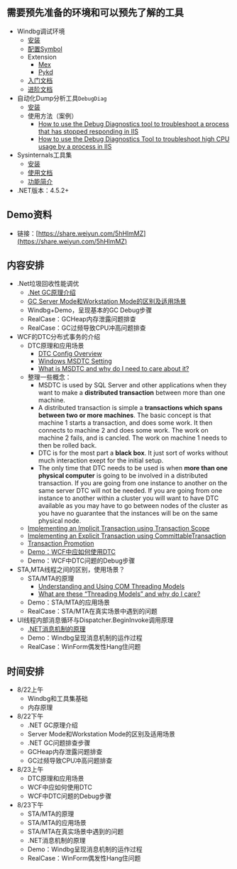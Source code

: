 ## 需要预先准备的环境和可以预先了解的工具
- Windbg调试环境
	- [安装](https://docs.microsoft.com/en-us/windows-hardware/drivers/debugger/debugger-download-tools)
	- [配置Symbol](https://docs.microsoft.com/en-us/windows-hardware/drivers/debugger/symbol-path)
	- Extension
		- [Mex](https://www.microsoft.com/en-us/download/details.aspx?id=53304)
		- [Pykd](https://github.com/wu-wenxiang/Tool-Windbg-Pykd-Scripts)
	- [入门文档](https://docs.microsoft.com/en-us/windows-hardware/drivers/debugger/getting-started-with-windbg)
	- [进阶文档](https://docs.microsoft.com/en-us/windows-hardware/drivers/debugger/debugging-using-windbg)
- 自动化Dump分析工具`DebugDiag`
	- [安装](https://www.microsoft.com/en-us/download/details.aspx?id=49924)
	- 使用方法（案例）
		- [How to use the Debug Diagnostics tool to troubleshoot a process that has stopped responding in IIS](https://support.microsoft.com/en-us/help/919792/how-to-use-the-debug-diagnostics-tool-to-troubleshoot-a-process-that-h)
		- [How to use the Debug Diagnostics Tool to troubleshoot high CPU usage by a process in IIS](https://support.microsoft.com/en-us/help/919791/how-to-use-the-debug-diagnostics-tool-to-troubleshoot-high-cpu-usage-b)
- Sysinternals工具集
	- [安装](https://docs.microsoft.com/en-us/sysinternals/downloads/sysinternals-suite)
	- [使用文档](https://docs.microsoft.com/en-us/sysinternals/learn/troubleshooting-book)
	- [功能简介](http://blog.wuwenxiang.net/Windows-Sysinternals)
- .NET版本：4.5.2+

## Demo资料
- 链接：[https://share.weiyun.com/5hHlmMZ](https://share.weiyun.com/5hHlmMZ)

## 内容安排
- .Net垃圾回收性能调优
	- [.Net GC原理介绍](https://docs.microsoft.com/en-us/dotnet/standard/garbage-collection/)
	- [GC Server Mode和Workstation Mode的区别及适用场景](https://blogs.msdn.microsoft.com/seteplia/2017/01/05/understanding-different-gc-modes-with-concurrency-visualizer/)
	- Windbg+Demo，呈现基本的GC Debug步骤
	- RealCase：GCHeap内存泄露问题排查
	- RealCase：GC过频导致CPU冲高问题排查
- WCF的DTC分布式事务的介绍
	- DTC原理和应用场景
		- [DTC Config Overview](https://docs.microsoft.com/en-us/previous-versions/windows/desktop/ms680182(v=vs.85))
		- [Windows MSDTC Setting](https://dotblogs.com.tw/echo/2017/08/24/windows_msdtc_setting)
		- [What is MSDTC and why do I need to care about it?](https://blogs.msdn.microsoft.com/florinlazar/2004/03/04/what-is-msdtc-and-why-do-i-need-to-care-about-it/)
	- 整理一些概念：
		- MSDTC is used by SQL Server and other applications when they want to make a **distributed transaction** between more than one machine.
		- A distributed transaction is simple a **transactions which spans between two or more machines**. The basic concept is that machine 1 starts a transaction, and does some work. It then connects to machine 2 and does some work. The work on machine 2 fails, and is cancled.  The work on machine 1 needs to then be rolled back.
		- DTC is for the most part a **black box**. It just sort of works without much interaction exept for the initial setup.
		- The only time that DTC needs to be used is when **more than one physical computer** is going to be involved in a distributed transaction. If you are going from one instance to another on the same server DTC will not be needed. If you are going from one instance to another within a cluster you will want to have DTC available as you may have to go between nodes of the cluster as you have no guarantee that the instances will be on the same physical node.
	- [Implementing an Implicit Transaction using Transaction Scope](https://docs.microsoft.com/en-us/dotnet/framework/data/transactions/implementing-an-implicit-transaction-using-transaction-scope)
	- [Implementing an Explicit Transaction using CommittableTransaction](https://docs.microsoft.com/en-us/dotnet/framework/data/transactions/implementing-an-explicit-transaction-using-committabletransaction)
	- [Transaction Promotion](https://docs.microsoft.com/en-us/sql/relational-databases/clr-integration-data-access-transactions/transaction-promotion?view=sql-server-2017)
	- [Demo：WCF中应如何使用DTC](https://docs.microsoft.com/en-us/dotnet/framework/wcf/samples/ws-transaction-flow)
	- Demo：WCF中DTC问题的Debug步骤
- STA,MTA线程之间的区别，使用场景？
	- STA/MTA的原理
		- [Understanding and Using COM Threading Models](https://msdn.microsoft.com/en-us/library/ms809971.aspx)
		- [What are these “Threading Models” and why do I care?](https://blogs.msdn.microsoft.com/larryosterman/2004/04/28/what-are-these-threading-models-and-why-do-i-care/)
	- Demo：STA/MTA的应用场景
	- RealCase：STA/MTA在真实场景中遇到的问题
- UI线程内部消息循环与Dispatcher.BeginInvoke调用原理
	- [.NET消息机制的原理](https://docs.microsoft.com/en-us/dotnet/framework/wpf/advanced/threading-model)
	- Demo：Windbg呈现消息机制的运作过程
	- RealCase：WinForm偶发性Hang住问题

## 时间安排
- 8/22上午
	- Windbg和工具集基础
	- 内存原理
- 8/22下午
	- .NET GC原理介绍
	- Server Mode和Workstation Mode的区别及适用场景
	- .NET GC问题排查步骤
	- GCHeap内存泄露问题排查
	- GC过频导致CPU冲高问题排查
- 8/23上午
	- DTC原理和应用场景
	- WCF中应如何使用DTC
	- WCF中DTC问题的Debug步骤
- 8/23下午
	- STA/MTA的原理
	- STA/MTA的应用场景
	- STA/MTA在真实场景中遇到的问题
	- .NET消息机制的原理
	- Demo：Windbg呈现消息机制的运作过程
	- RealCase：WinForm偶发性Hang住问题
